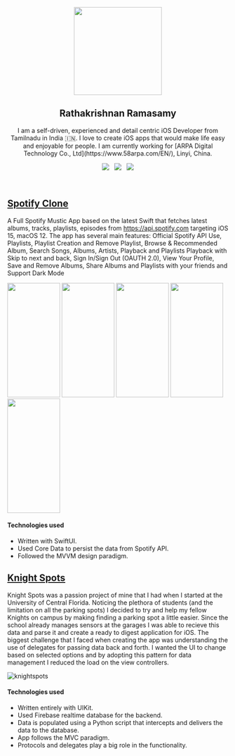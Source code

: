 <p align="center">
  <img src="https://user-images.githubusercontent.com/3157579/184331087-fa5e4cca-ba74-4338-99fb-8f307739ca93.png" width="200" height="200">
</p>
<h2 align="center">Rathakrishnan Ramasamy</h2>
<p align="center">I am a self-driven, experienced and detail centric iOS Developer from Tamilnadu in India 🇮🇳. I love to create iOS apps that would make life easy and enjoyable for people. I am currently working for [ARPA Digital Technology Co., Ltd](https://www.58arpa.com/EN/), Linyi, China.</p>
<p align="center">
  <a href="https://www.linkedin.com/in/rathakrishnan-ramasamy-259aa676/"><img src="https://img.shields.io/static/v1?label=LinkedIn&message=Rathakrishnan&color=blue&style=for-the-badge&logo=linkedin&logoColor=white"></a>&nbsp;&nbsp;
  <a href="https://github.com/Yonodactyl/iOS-Portfolio/files/5539754/YonMontotoResumeFall2020-Redacted.pdf"><img src="https://img.shields.io/static/v1?label=Resume&message=Download%20CV&color=green&style=for-the-badge"></a>&nbsp;&nbsp;
  <a href="https://github.com/RathaKrishna"><img src="https://img.shields.io/static/v1?label=Github&message=rathakrishnan&color=red&style=for-the-badge&logo=github&logoColor=white"></a>
</p><br>


## [Spotify Clone](https://github.com/RathaKrishna/SpotifyDemo)

A Full Spotify Mustic App based on the latest Swift that fetches latest albums, tracks, playlists, episodes from https://api.spotify.com targeting iOS 15, macOS 12. The app has several main features: Official Spotify API Use, Playlists, Playlist Creation and Remove Playlist, Browse & Recommended Album, Search Songs, Albums, Artists, Playback and Playlists Playback with Skip to next and back, Sign In/Sign Out (OAUTH 2.0), View Your Profile, Save and Remove Albums, Share Albums and Playlists with your friends and Support Dark Mode

<div class="row">
<img src="https://user-images.githubusercontent.com/3157579/160372478-113ee5c7-b95d-4845-b334-fb93ecb46038.png" width="120" height="260">
<img src="https://user-images.githubusercontent.com/3157579/160372498-4921ffb9-7682-4f1f-b5e8-0107af021318.png" width="120" height="260">
<img src="https://user-images.githubusercontent.com/3157579/160372527-06ab7e92-7fd1-4853-bae7-119f83303ace.png" width="120" height="260">
<img src="https://user-images.githubusercontent.com/3157579/160372544-90ee4780-c49c-435f-9cbf-e67dd2099508.png" width="120" height="260">
<img src="https://user-images.githubusercontent.com/3157579/160372570-d882f245-5e67-40a0-aa62-ee9b3667b0fd.png" width="120" height="260">
</div>

#### Technologies used
* Written with SwiftUI.
* Used Core Data to persist the data from Spotify API.
* Followed the MVVM design paradigm.

## [Knight Spots](https://apps.apple.com/vg/app/knight-spots/id1461254489)

Knight Spots was a passion project of mine that I had when I started at the University of Central Florida. Noticing the plethora of students (and the limitation on all the parking spots) I decided to try and help my fellow Knights on campus by making finding a parking spot a little easier. Since the school already manages sensors at the garages I was able to recieve this data and parse it and create a ready to digest application for iOS. The biggest challenge that I faced when creating the app was understanding the use of delegates for passing data back and forth. I wanted the UI to change based on selected options and by adopting this pattern for data management I reduced the load on the view controllers.

![knightspots](https://user-images.githubusercontent.com/18172931/106217653-b1791c80-61a3-11eb-88b7-a1da1c7f66b2.png)

#### Technologies used
* Written entirely with UIKit.
* Used Firebase realtime database for the backend.
* Data is populated using a Python script that intercepts and delivers the data to the database.
* App follows the MVC paradigm.
* Protocols and delegates play a big role in the functionality.

